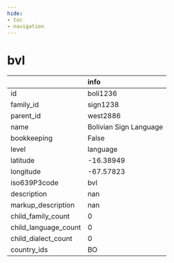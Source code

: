 ```yaml
---
hide:
- toc
- navigation
---
```

# bvl
|                      | info                   |
|:---------------------|:-----------------------|
| id                   | boli1236               |
| family_id            | sign1238               |
| parent_id            | west2886               |
| name                 | Bolivian Sign Language |
| bookkeeping          | False                  |
| level                | language               |
| latitude             | -16.38949              |
| longitude            | -67.57823              |
| iso639P3code         | bvl                    |
| description          | nan                    |
| markup_description   | nan                    |
| child_family_count   | 0                      |
| child_language_count | 0                      |
| child_dialect_count  | 0                      |
| country_ids          | BO                     |